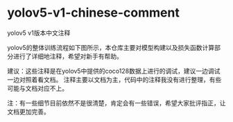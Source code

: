 # yolov5-v1-chinese-comment

yolov5 v1版本中文注释

yolov5的整体训练流程如下图所示，本仓库主要对模型构建以及损失函数计算部分进行了详细地注释，希望对新手有帮助。


建议：这些注释是在yolov5中提供的coco128数据上进行的调试，建议一边调试一边对照着看文档。
     注释主要以文档为主，代码中的注释我没有进行整理，有些可能与文档对应不上。
     
注：有一些细节目前依然不是很清楚，肯定会有一些错误，希望大家批评指正，让文档更加完善。

